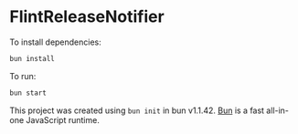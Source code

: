 # FlintReleaseNotifier

To install dependencies:

```bash
bun install
```

To run:

```bash
bun start
```

This project was created using `bun init` in bun v1.1.42. [Bun](https://bun.sh) is a fast all-in-one JavaScript runtime.
